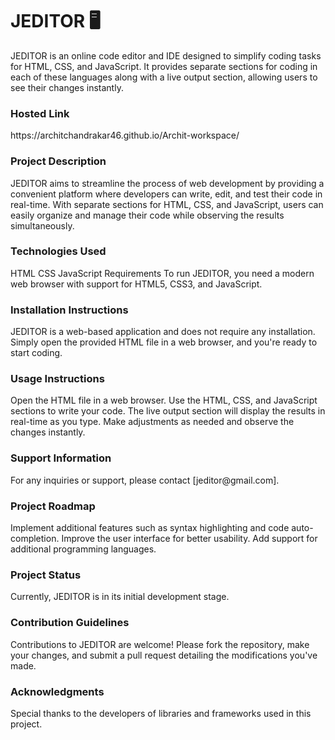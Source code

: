<h1>JEDITOR 🖥️</h1>
JEDITOR is an online code editor and IDE designed to simplify coding tasks for HTML, CSS, and JavaScript. 
It provides separate sections for coding in each of these languages along with a live output section, allowing users to see their changes instantly.

<h3>Hosted Link</h3>
https://architchandrakar46.github.io/Archit-workspace/


<h3> Project Description</h3>
JEDITOR aims to streamline the process of web development by providing a convenient platform where developers can write, edit, and test their code in real-time.
With separate sections for HTML, CSS, and JavaScript, users can easily organize and manage their code while observing the results simultaneously.

<h3>Technologies Used</h3>
HTML
CSS
JavaScript
Requirements
To run JEDITOR, you need a modern web browser with support for HTML5, CSS3, and JavaScript.

<h3>Installation Instructions</h3>
JEDITOR is a web-based application and does not require any installation. Simply open the provided HTML file in a web browser, and you're ready to start coding.

<h3>Usage Instructions</h3>
Open the HTML file in a web browser.
Use the HTML, CSS, and JavaScript sections to write your code.
The live output section will display the results in real-time as you type.
Make adjustments as needed and observe the changes instantly.


<h3>Support Information</h3>
For any inquiries or support, please contact [jeditor@gmail.com].

<h3>Project Roadmap</h3>
Implement additional features such as syntax highlighting and code auto-completion.
Improve the user interface for better usability.
Add support for additional programming languages.

<h3>Project Status</h3>
Currently, JEDITOR is in its initial development stage.

<h3>Contribution Guidelines</h3>
Contributions to JEDITOR are welcome! Please fork the repository, make your changes, and submit a pull request detailing the modifications you've made.

<h3>Acknowledgments</h3>
Special thanks to the developers of libraries and frameworks used in this project.
